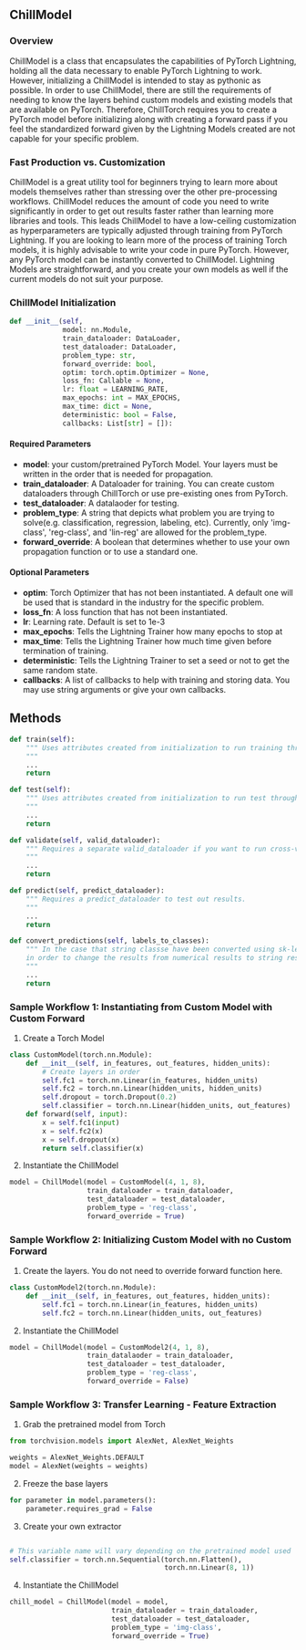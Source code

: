 ## ChillModel

### Overview
ChillModel is a class that encapsulates the capabilities of PyTorch Lightning,
holding all the data necessary to enable PyTorch Lightning to work. However, initializing
a ChillModel is intended to stay as pythonic as possible. In order to use ChillModel,
there are still the requirements of needing to know the layers behind custom models and
existing models that are available on PyTorch. Therefore, ChillTorch requires you
to create a PyTorch model before initializing along with creating a forward pass if
you feel the standardized forward given by the Lightning Models created are not
capable for your specific problem.

### Fast Production vs. Customization
ChillModel is a great utility tool for beginners trying to learn more about models themselves
rather than stressing over the other pre-processing workflows. ChillModel reduces the amount
of code you need to write significantly in order to get out results faster rather than
learning more libraries and tools. This leads ChillModel to have a low-ceiling customization as hyperparameters
are typically adjusted through training from PyTorch Lightning. If you are looking to learn more of the process
of training Torch models, it is highly advisable to write your code in pure PyTorch. However, any PyTorch
model can be instantly converted to ChillModel. Lightning Models are straightforward, and you create your
own models as well if the current models do not suit your purpose.

### ChillModel Initialization
```python
def __init__(self,
             model: nn.Module,
             train_dataloader: DataLoader,
             test_dataloader: DataLoader,
             problem_type: str,
             forward_override: bool,
             optim: torch.optim.Optimizer = None,
             loss_fn: Callable = None,
             lr: float = LEARNING_RATE,
             max_epochs: int = MAX_EPOCHS,
             max_time: dict = None,
             deterministic: bool = False,
             callbacks: List[str] = []):
```

#### Required Parameters
* **model**: your custom/pretrained PyTorch Model. Your layers must be written in the order that is needed for propagation.
* **train_dataloader**: A Dataloader for training. You can create custom dataloaders through ChillTorch or use pre-existing ones from PyTorch.
* **test_dataloader**: A datalaoder for testing.
* **problem_type**: A string that depicts what problem you are trying to solve(e.g. classification, regression, labeling, etc). Currently, only 'img-class', 'reg-class', and 'lin-reg' are allowed for the problem_type.
* **forward_override**: A boolean that determines whether to use your own propagation function or to use a standard one.

#### Optional Parameters
* **optim**: Torch Optimizer that has not been instantiated. A default one will be used that is standard in the industry for the specific problem.
* **loss_fn**: A loss function that has not been instantiated. 
* **lr**: Learning rate. Default is set to 1e-3
* **max_epochs**: Tells the Lightning Trainer how many epochs to stop at
* **max_time**: Tells the Lightning Trainer how much time given before termination of training.
* **deterministic**: Tells the Lightning Trainer to set a seed or not to get the same random state.
* **callbacks**: A list of callbacks to help with training and storing data. You may use string arguments or give your own callbacks.

## Methods
```python
def train(self):
    """ Uses attributes created from initialization to run training through Lightning Trainer 
    """
    ...
    return

def test(self):
    """ Uses attributes created from initialization to run test through Lightning Trainer
    """
    ...
    return

def validate(self, valid_dataloader):
    """ Requires a separate valid_dataloader if you want to run cross-validation separately from Lightning procedures.
    """
    ...
    return

def predict(self, predict_dataloader):
    """ Requires a predict_dataloader to test out results.
    """
    ...
    return

def convert_predictions(self, labels_to_classes):
    """ In the case that string classse have been converted using sk-learn's Label Encoder, a dictionary can be sent
    in order to change the results from numerical results to string results.
    """
    ...
    return
```

### Sample Workflow 1: Instantiating from Custom Model with Custom Forward
1. Create a Torch Model
```python
class CustomModel(torch.nn.Module):
    def __init__(self, in_features, out_features, hidden_units):
        # Create layers in order
        self.fc1 = torch.nn.Linear(in_features, hidden_units)
        self.fc2 = torch.nn.Linear(hidden_units, hidden_units)
        self.dropout = torch.Dropout(0.2)
        self.classifier = torch.nn.Linear(hidden_units, out_features)
    def forward(self, input):
        x = self.fc1(input)
        x = self.fc2(x)
        x = self.dropout(x)
        return self.classifier(x)        
```
2. Instantiate the ChillModel
```python
model = ChillModel(model = CustomModel(4, 1, 8),
                   train_dataloader = train_dataloader,
                   test_dataloader = test_dataloader,
                   problem_type = 'reg-class',
                   forward_override = True)
```

### Sample Workflow 2: Initializing Custom Model with no Custom Forward
1. Create the layers. You do not need to override forward function here.
```python
class CustomModel2(torch.nn.Module):
    def __init__(self, in_features, out_features, hidden_units):
        self.fc1 = torch.nn.Linear(in_features, hidden_units)
        self.fc2 = torch.nn.Linear(hidden_units, out_features)
```
2. Instantiate the ChillModel
```python
model = ChillModel(model = CustomModel2(4, 1, 8),
                   train_datalaoder = train_dataloader,
                   test_dataloader = test_dataloader,
                   problem_type = 'reg-class',
                   forward_override = False)
```

### Sample Workflow 3: Transfer Learning - Feature Extraction
1. Grab the pretrained model from Torch
```python
from torchvision.models import AlexNet, AlexNet_Weights

weights = AlexNet_Weights.DEFAULT
model = AlexNet(weights = weights)
```
2. Freeze the base layers
```python
for parameter in model.parameters():
    parameter.requires_grad = False
```
3. Create your own extractor
```python

# This variable name will vary depending on the pretrained model used
self.classifier = torch.nn.Sequential(torch.nn.Flatten(),
                                      torch.nn.Linear(8, 1))
```

4. Instantiate the ChillModel
```python
chill_model = ChillModel(model = model,
                         train_dataloader = train_dataloader,
                         test_dataloader = test_dataloader,
                         problem_type = 'img-class',
                         forward_override = True)
```
